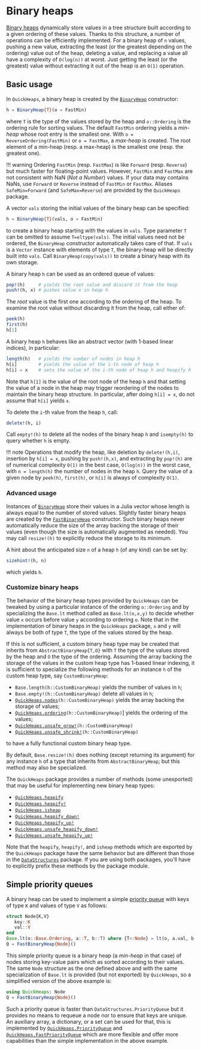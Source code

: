 # Binary heaps

[Binary heaps](https://en.wikipedia.org/wiki/Binary_heap) dynamically store
values in a tree structure built according to a given ordering of these values.
Thanks to this structure, a number of operations can be efficiently
implemented. For a binary heap of `n` values, pushing a new value, extracting
the least (or the greatest depending on the ordering) value out of the heap,
deleting a value, and replacing a value all have a complexity of `O(log(n))` at
worst. Just getting the least (or the greatest) value without extracting it out
of the heap is an `O(1)` operation.


## Basic usage

In `QuickHeaps`, a binary heap is created by the [`BinaryHeap`](@ref)
constructor:

```julia
h = BinaryHeap{T}(o = FastMin)
```

where `T` is the type of the values stored by the heap and `o::Ordering` is the
ordering rule for sorting values. The default `FastMin` ordering yields a
*min-heap* whose root entry is the smallest one. With `o =
ReverseOrdering(FastMin)` or `o = FastMax`, a *max-heap* is created. The root
element of a min-heap (resp. a max-heap) is the smallest one (resp. the
greatest one).

!!! warning
    Ordering `FastMin` (resp. `FastMax`) is like `Forward` (resp. `Reverse`)
    but much faster for floating-point values. However, `FastMin` and `FastMax`
    are not consistent with NaN (*Not a Number*) values. If your data may
    contains NaNs, use `Forward` or `Reverse` instead of `FastMin` or `FastMax`.
    Aliases `SafeMin=Forward` (and `SafeMax=Reverse`) are provided by the
    `QuickHeaps` package.

A vector `vals` storing the initial values of the binary heap can be specified:

```julia
h = BinaryHeap{T}(vals, o = FastMin)
```

to create a binary heap starting with the values in `vals`. Type parameter `T`
can be omitted to assume `T=eltype(vals)`. The initial values need not be
ordered, the `BinaryHeap` constructor automatically takes care of that. If
`vals` is a `Vector` instance with elements of type `T`, the binary-heap will
be directly built into `vals`. Call `BinaryHeap(copy(vals))` to create a binary
heap with its own storage.

A binary heap `h` can be used as an ordered queue of values:

```julia
pop!(h)     # yields the root value and discard it from the heap
push!(h, x) # pushes value x in heap h
```

The *root* value is the first one according to the ordering of the heap. To
examine the root value without discarding it from the heap, call either of:

```julia
peek(h)
first(h)
h[1]
```

A binary heap `h` behaves like an abstract vector (with 1-based linear
indices), in particular:

```julia
length(h)   # yields the number of nodes in heap h
h[i]        # yields the value of the i-th node of heap h
h[i] = x    # sets the value of the i-th node of heap h and heapify h
```

Note that `h[1]` is the value of the root node of the heap `h` and that setting
the value of a node in the heap may trigger reordering of the nodes to maintain
the binary heap structure. In particular, after doing `h[i] = x`, do not assume
that `h[i]` yields `x`.

To delete the `i`-th value from the heap `h`, call:

```julia
delete!(h, i)
```

Call `empty!(h)` to delete all the nodes of the binary heap `h` and
`isempty(h)` to query whether `h` is empty.

!!! note
    Operations that modify the heap, like deletion by `delete!(h,i)`, insertion
    by `h[i] = x`, pushing by `push!(h,x)`, and extracting by `pop!(h)` are of
    numerical complexity `O(1)` in the best case, `O(log(n))` in the worst
    case, with `n = length(h)` the number of nodes in the heap `h`. Query the
    value of a given node by `peek(h)`, `first(h)`, or `h[i]` is always of
    complexity `O(1)`.


### Advanced usage

Instances of [`BinaryHeap`](@ref) store their values in a Julia vector whose
length is always equal to the number of stored values. Slightly faster binary
heaps are created by the [`FastBinaryHeap`](@ref) constructor. Such binary
heaps never automatically reduce the size of the array backing the storage of
their values (even though the size is automatically augmented as needed). You
may call `resize!(h)` to explicitly reduce the storage to its minimum.

A hint about the anticipated size `n` of a heap `h` (of any kind) can be set by:

```julia
sizehint!(h, n)
```

which yields `h`.


### Customize binary heaps

The behavior of the binary heap types provided by `QuickHeaps` can be tweaked
by using a particular instance of the ordering `o::Ordering` and by
specializing the `Base.lt` method called as `Base.lt(o,x,y)` to decide whether
value `x` occurs before value `y` according to ordering `o`. Note that in the
implementation of binary heaps in the `QuickHeaps` package, `x` and `y` will
always be both of type `T`, the type of the values stored by the heap.

If this is not sufficient, a custom binary heap type may be created that
inherits from `AbstractBinaryHeap{T,O}` with `T` the type of the values stored
by the heap and `O` the type of the ordering. Assuming the array backing the
storage of the values in the custom heap type has 1-based linear indexing, it
is sufficient to specialize the following methods for an instance `h` of the
custom heap type, say `CustomBinaryHeap`:

- `Base.length(h::CustomBinaryHeap)` yields the number of values in `h`;
- `Base.empty!(h::CustomBinaryHeap)` delete all values in `h`;
- [`QuickHeaps.nodes`](@ref)`(h::CustomBinaryHeap)` yields the array backing
  the storage of values;
- [`QuickHeaps.ordering`](@ref)`(h::CustomBinaryHeap)`] yields the ordering of
  the values;
- [`QuickHeaps.unsafe_grow!`](@ref)`(h::CustomBinaryHeap)`
- [`QuickHeaps.unsafe_shrink!`](@ref)`(h::CustomBinaryHeap)`

to have a fully functional custom binary heap type.

By default, `Base.resize!(h)` does nothing (except returning its argument) for
any instance `h` of a type that inherits from `AbstractBinaryHeap`; but this
method may also be specialized.

The `QuickHeaps` package provides a number of methods (some unexported) that
may be useful for implementing new binary heap types:

- [`QuickHeaps.heapify`](@ref)
- [`QuickHeaps.heapify!`](@ref)
- [`QuickHeaps.isheap`](@ref)
- [`QuickHeaps.heapify_down!`](@ref)
- [`QuickHeaps.heapify_up!`](@ref)
- [`QuickHeaps.unsafe_heapify_down!`](@ref)
- [`QuickHeaps.unsafe_heapify_up!`](@ref)


Note that the `heapify`, `heapify!`, and `isheap` methods which are exported by
the `QuickHeaps` package have the same behavior but are different than those in
the [`DataStructures`](https://github.com/JuliaCollections/DataStructures.jl)
package. If you are using both packages, you'll have to explicitly prefix these
methods by the package module.


## Simple priority queues

A binary heap can be used to implement a simple [priority
queue](https://en.wikipedia.org/wiki/Priority_queue) with keys of type `K` and
values of type `V` as follows:

```julia
struct Node{K,V}
   key::K
   val::V
end
Base.lt(o::Base.Ordering, a::T, b::T) where {T<:Node} = lt(o, a.val, b.val)
Q = FastBinaryHeap{Node}()
```

This simple priority queue is a binary heap (a *min-heap* in that case) of
nodes storing key-value pairs which as sorted according to their values. The
same `Node` structure as the one defined above and with the same specialization
of `Base.lt` is provided (but not exported) by `QuickHeaps`, so a simplified
version of the above example is:

```julia
using QuickHeaps: Node
Q = FastBinaryHeap{Node}()
```

Such a priority queue is faster than `DataStructures.PriorityQueue` but it
provides no means to requeue a node nor to ensure that keys are unique. An
auxiliary array, a dictionary, or a set can be used for that, this is
implemented by [`QuickHeaps.PriorityQueue`](@ref) and
[`QuickHeaps.FastPriorityQueue`](@ref) which are more flexible and offer more
capabilities than the simple implementation in the above example.
